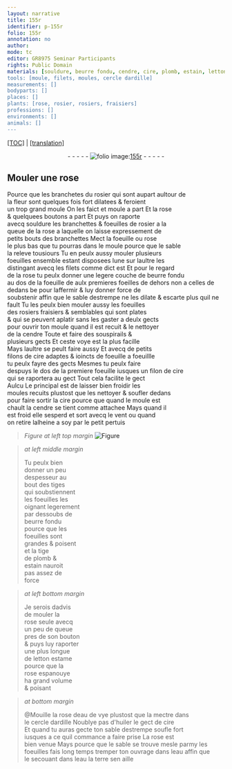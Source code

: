 ```yaml
---
layout: narrative
title: 155r
identifier: p-155r
folio: 155r
annotation: no
author:
mode: tc
editor: GR8975 Seminar Participants
rights: Public Domain
materials: [souldure, beurre fondu, cendre, cire, plomb, estain, letton estame, eau de vye, ardille, d'huiler, eau, terre]
tools: [moule, filets, moules, cercle dardille]
measurements: []
bodyparts: []
places: []
plants: [rose, rosier, rosiers, fraisiers]
professions: []
environments: []
animals: []
---
```


<p><a href="{{ site.baseurl }}/diplomatic/">[TOC]</a> | <a href="{{ site.baseurl }}/texts/p-155r_tl/" target="_blank">[translation]</a></p><div class="folio" align="center">- - - - - <a href="http://gallica.bnf.fr/ark:/12148/btv1b10500001g/f315.item.r=" target="_blank"><img src="https://cu-mkp.github.io/2017-workshop-edition/assets/photo-icon.png" alt="folio image: " style="display:inline-block; margin-bottom:-3px;"/>155r</a> - - - - - </div>  
  

## Mouler une <span class="pa">rose</span>

 
Pource que les branchetes <span class="add">du <span class="pa">rosier</span></span> qui sont <span class="del">aupart</span> aultour de<br/> la fleur sont quelques fois fort dilatees & feroient<br/> un trop grand <span class="tl">moule</span> On les faict <span class="add">et moule</span> a part Et la <span class="pa">rose</span><br/> & quelquees boutons a part Et puys on raporte<br/> avecq <span class="m">souldure</span> les branchettes & foeuilles de <span class="pa">rosier</span> a la<br/> queue de la <span class="pa">rose</span> a laquelle on laisse expressem<span class="exp">ent</span> de<br/> petits bouts des branchettes Mect la foeuille ou <span class="pa">rose</span><br/> le plus bas que tu pourras dans le <span class="tl">moule</span> pource que le sable<br/> la releve tousiours Tu <span class="del">en</span> peulx aussy mouler plusieurs<br/> foeuilles ensemble estant disposees lune sur laultre les<br/> distingant avecq les <span class="tl">filets</span> co<span class="exp">mm</span>e dict est Et pour le regard<br/> de la <span class="pa">rose</span> tu peulx donner une legere couche de <span class="m">beurre fondu</span><br/> au dos de la foeuille <span class="del">de</span> <span class="add">aulx premieres foeilles de dehors non a celles de dedans</span> <span class="del">be</span> pour laffermir & luy donner force de<br/> soubstenir <span class="add">affin que le sable destrempe ne les dilate & escarte plus quil ne fault</span> Tu <span class="del">les</span> peulx bien mouler aussy les foeuilles<br/> des <span class="pa">rosiers</span> <span class="pa">fraisiers</span> & semblables qui sont plates<br/> & qui se peuvent aplatir sans les gaster a deulx gects<br/> pour ouvrir ton <span class="tl">moule</span> quand il est recuit & le nettoyer<br/> de la <span class="m">cendre</span> <span class="del">Toute</span> et faire des souspirails &<br/> plusieurs gects Et ceste voye est la plus facille<br/> Mays laultre se peult faire aussy Et avecq de petits<br/> filons de <span class="m">cire</span> adaptes & ioincts de foeuille a foeuillle<br/> tu peulx fayre des gects Mesmes tu peulx faire<br/> despuys <span class="add">le dos de</span> la premiere foeuille <span class="del">iusques</span> un filon de <span class="m">cire</span><br/> qui se raportera au gect Tout cela facilite le gect<br/> <span class="del">Aulcu</span> Le principal est de laisser bien froidir les<br/> <span class="tl">moules</span> recuits plustost que les nettoyer & soufler dedans<br/> pour faire sortir la <span class="m">cire</span> pource que quand le <span class="tl">moule</span> est<br/> chault la <span class="m">cendre</span> se tient co<span class="exp">mm</span>e attachee Mays quand il<br/> est froid elle sesperd et sort avecq le vent ou quand<br/> on retire lalheine a soy par le petit pertuis
 
> *Figure*
> *at left top margin*
> <a href="https://drive.google.com/open?id=0B9-oNrvWdlO5b3lFZ18wbGducEk" target="_blank"><img src="https://cu-mkp.github.io/GR8975-edition/assets/photo-icon.png" alt="Figure" style="display:inline-block; margin-bottom:-3px;"/></a>
 
> *at left middle margin*
> 
> 
>   Tu peulx bien<br/> donner un peu<br/> despesseur au<br/> bout des tiges<br/> qui soubstiennent<br/> les foeuilles les<br/> oignant legerem<span class="exp">ent</span><br/> par dessoubs de<br/> <span class="m">beurre fondu</span><br/> pource que les<br/> foeuilles sont<br/> grandes & poisent<br/> et la tige<br/> de <span class="m">plomb</span> &<br/> <span class="m">estain</span> nauroit<br/> pas assez de<br/> force
 
> *at left bottom margin*
> 
> 
>   Je serois dadvis<br/> de mouler la<br/> <span class="pa">rose</span> seule avecq<br/> un peu de queue<br/> pres de son bouton<br/> & puys luy raporter<br/> une plus longue<br/> de <span class="m">letton estame</span><br/> pource que la<br/> <span class="pa">rose</span> espanouye<br/> ha grand volume<br/> & poisant
 
> *at bottom margin*
> 
> 
>  @Mouille la <span class="pa">rose</span> d<span class="m">eau de vye</span> plustost que la mectre dans<br/> le <span class="tl">cercle d<span class="m">ardille</span></span> Noublye pas <span class="m">d'huiler</span> le gect de <span class="m">cire</span><br/> Et quand tu auras gecte ton sable destrempe soufle fort<br/> iusques a ce quil commance a faire prise La <span class="pa">rose</span> est<br/> bien venue Mays pource que le sable se trouve mesle parmy les<br/> foeuilles fais long temps tremper ton ouvrage dans l<span class="m">eau</span> affin que<br/> le secouant dans l<span class="m">eau</span> la <span class="m">terre</span> sen aille
 
